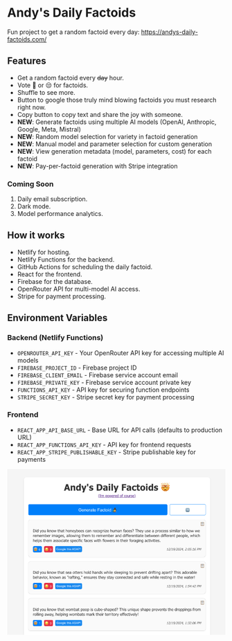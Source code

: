 # Andy's Daily Factoids

Fun project to get a random factoid every day: https://andys-daily-factoids.com/

## Features

- Get a random factoid every ~~day~~ hour.
- Vote 🤯 or 😒 for factoids.
- Shuffle to see more.
- Button to google those truly mind blowing factoids you must research right now.
- Copy button to copy text and share the joy with someone.
- **NEW**: Generate factoids using multiple AI models (OpenAI, Anthropic, Google, Meta, Mistral)
- **NEW**: Random model selection for variety in factoid generation
- **NEW**: Manual model and parameter selection for custom generation
- **NEW**: View generation metadata (model, parameters, cost) for each factoid
- **NEW**: Pay-per-factoid generation with Stripe integration

### Coming Soon

1. Daily email subscription.
2. Dark mode.
3. Model performance analytics.

## How it works

- Netlify for hosting.
- Netlify Functions for the backend.
- GitHub Actions for scheduling the daily factoid.
- React for the frontend.
- Firebase for the database.
- OpenRouter API for multi-model AI access.
- Stripe for payment processing.

## Environment Variables

### Backend (Netlify Functions)
- `OPENROUTER_API_KEY` - Your OpenRouter API key for accessing multiple AI models
- `FIREBASE_PROJECT_ID` - Firebase project ID
- `FIREBASE_CLIENT_EMAIL` - Firebase service account email
- `FIREBASE_PRIVATE_KEY` - Firebase service account private key
- `FUNCTIONS_API_KEY` - API key for securing function endpoints
- `STRIPE_SECRET_KEY` - Stripe secret key for payment processing

### Frontend
- `REACT_APP_API_BASE_URL` - Base URL for API calls (defaults to production URL)
- `REACT_APP_FUNCTIONS_API_KEY` - API key for frontend requests
- `REACT_APP_STRIPE_PUBLISHABLE_KEY` - Stripe publishable key for payments

![Screenshot](./frontend/public/home-screenshot.png)
